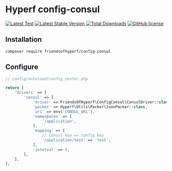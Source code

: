 # Hyperf config-consul

[![Latest Test](https://github.com/friendsofhyperf/config-consul/workflows/tests/badge.svg)](https://github.com/friendsofhyperf/config-consul/actions)
[![Latest Stable Version](https://poser.pugx.org/friendsofhyperf/config-consul/version.png)](https://packagist.org/packages/friendsofhyperf/config-consul)
[![Total Downloads](https://poser.pugx.org/friendsofhyperf/config-consul/d/total.png)](https://packagist.org/packages/friendsofhyperf/config-consul)
[![GitHub license](https://img.shields.io/github/license/friendsofhyperf/config-consul)](https://github.com/friendsofhyperf/config-consul)

## Installation

~~~base
composer require friendsofhyperf/config-consul
~~~

## Configure

~~~php
// config/autoload/config_center.php

return [
    'drivers' => [
        'consul' => [
            'driver' => FriendsOfHyperf\ConfigConsul\ConsulDriver::class,
            'packer' => Hyperf\Utils\Packer\JsonPacker::class,
            'uri' => env('CONSUL_URI'),
            'namespaces' => [
                '/application',
            ],
            'mapping' => [
                // consul key => config key
                '/application/test' => 'test',
            ],
            'interval' => 5,
        ],
    ],
];
~~~
